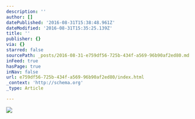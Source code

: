```yaml
---
description: ''
author: []
datePublished: '2016-08-31T15:38:48.961Z'
dateModified: '2016-08-31T15:35:25.139Z'
title: ''
publisher: {}
via: {}
starred: false
sourcePath: _posts/2016-08-31-e759df56-725b-434f-a569-96b90af2ed80.md
inFeed: true
hasPage: true
inNav: false
url: e759df56-725b-434f-a569-96b90af2ed80/index.html
_context: 'http://schema.org'
_type: Article

---
```

![](https://the-grid-user-content.s3-us-west-2.amazonaws.com/64442cba-b06d-403e-927e-e604197cefd1.jpg)